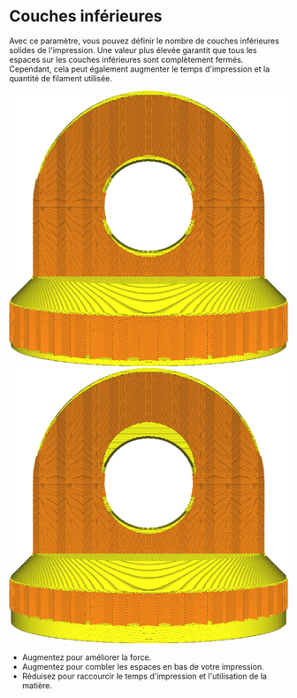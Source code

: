 Couches inférieures
====
Avec ce paramètre, vous pouvez définir le nombre de couches inférieures solides de l'impression. Une valeur plus élevée garantit que tous les espaces sur les couches inférieures sont complètement fermés. Cependant, cela peut également augmenter le temps d'impression et la quantité de filament utilisée.

![14 couches inférieures](../../../articles/images/top_bottom_thickness_0.8.png)
![50 couches inférieures](../../../articles/images/bottom_thickness.png)

* Augmentez pour améliorer la force.
* Augmentez pour combler les espaces en bas de votre impression.
* Réduisez pour raccourcir le temps d'impression et l'utilisation de la matière.
